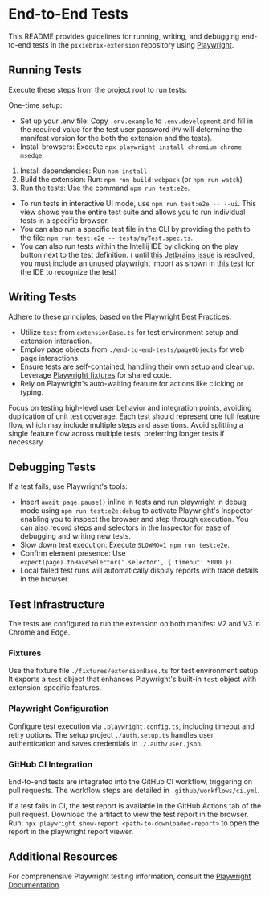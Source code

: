 # End-to-End Tests

This README provides guidelines for running, writing, and debugging end-to-end tests in the `pixiebrix-extension`
repository using [Playwright](https://playwright.dev/).

## Running Tests

Execute these steps from the project root to run tests:

One-time setup:

- Set up your .env file: Copy `.env.example` to `.env.development` and fill in the required value for the test user
  password (`MV` will determine the manifest version for the both the extension and the tests).
- Install browsers: Execute `npx playwright install chromium chrome msedge`.

1. Install dependencies: Run `npm install`
2. Build the extension: Run: `npm run build:webpack` (or `npm run watch`)
3. Run the tests: Use the command `npm run test:e2e`.

- To run tests in interactive UI mode, use `npm run test:e2e -- --ui`. This view shows you the entire test suite and
  allows you to run individual tests in a specific browser.
- You can also run a specific test file in the CLI by providing the path to the
  file: `npm run test:e2e -- tests/myTest.spec.ts`.
- You can also run tests within the Intellij IDE by clicking on the play button next to the test definition. (
  until [this Jetbrains issue](https://youtrack.jetbrains.com/issue/AQUA-711/Provide-a-run-configuration-for-Playwright-tests-in-specs-with-fixture-imports-only)
  is resolved, you must include an unused playwright import as shown
  in [this test](https://github.com/pixiebrix/pixiebrix-extension/blob/7826c6549be0dbcbab32a8dfbaef472a3fdc22e9/end-to-end-tests/tests/workshopPageSmoke.spec.ts#L21)
  for the IDE to recognize the test)

## Writing Tests

Adhere to these principles, based on the [Playwright Best Practices](https://playwright.dev/docs/best-practices):

- Utilize `test` from `extensionBase.ts` for test environment setup and extension interaction.
- Employ page objects from `./end-to-end-tests/pageObjects` for web page interactions.
- Ensure tests are self-contained, handling their own setup and cleanup.
  Leverage [Playwright fixtures](https://playwright.dev/docs/test-fixtures) for shared code.
- Rely on Playwright's auto-waiting feature for actions like clicking or typing.

Focus on testing high-level user behavior and integration points, avoiding duplication of unit test coverage. Each
test should represent one full feature flow, which may include multiple steps and assertions. Avoid splitting
a single feature flow across multiple tests, preferring longer tests if necessary.

## Debugging Tests

If a test fails, use Playwright's tools:

- Insert `await page.pause()` inline in tests and run playwright in debug mode using `npm run test:e2e:debug` to
  activate Playwright's Inspector enabling you to inspect the browser and step through execution. You can also record
  steps and selectors in the Inspector for ease of debugging and writing new tests.
- Slow down test execution: Execute `SLOWMO=1 npm run test:e2e`.
- Confirm element presence: Use `expect(page).toHaveSelector('.selector', { timeout: 5000 })`.
- Local failed test runs will automatically display reports with trace details in the browser.

## Test Infrastructure

The tests are configured to run the extension on both manifest V2 and V3 in Chrome and Edge.

### Fixtures

Use the fixture file `./fixtures/extensionBase.ts` for test environment setup. It exports a `test` object that enhances
Playwright's built-in `test` object with extension-specific features.

### Playwright Configuration

Configure test execution via `.playwright.config.ts`, including timeout and retry options. The setup
project `./auth.setup.ts` handles user authentication and saves credentials in `./.auth/user.json`.

### GitHub CI Integration

End-to-end tests are integrated into the GitHub CI workflow, triggering on pull requests. The workflow steps are
detailed in `.github/workflows/ci.yml`.

If a test fails in CI, the test report is available in the GitHub Actions tab of the pull request. Download the
artifact to view the test report in the browser. Run: `npx playwright show-report <path-to-downloaded-report>` to
open the report in the playwright report viewer.

## Additional Resources

For comprehensive Playwright testing information, consult
the [Playwright Documentation](https://playwright.dev/docs/intro).
